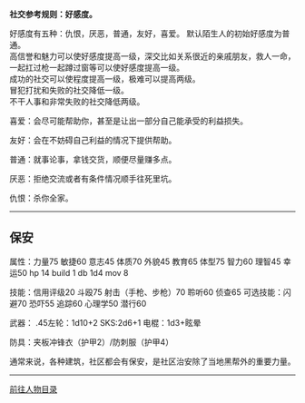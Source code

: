 
**社交参考规则：好感度。**

好感度有五种：仇恨，厌恶，普通，友好，喜爱。
默认陌生人的初始好感度为普通。  
高信誉和魅力可以使好感度提高一级，深交比如关系很近的亲戚朋友，救人一命，一起扛过枪一起蹲过窗等可以使好感度提高一级。  
成功的社交可以使程度提高一级，极难可以提高两级。  
冒犯打扰和失败的社交降低一级。  
不干人事和非常失败的社交降低两级。  

喜爱：会尽可能帮助你，甚至是让出一部分自己能承受的利益损失。

友好：会在不妨碍自己利益的情况下提供帮助。

普通：就事论事，拿钱交货，顺便尽量赚多点。

厌恶：拒绝交流或者有条件情况顺手往死里坑。

仇恨：杀你全家。

---
## 保安
属性：力量75 敏捷60 意志45 体质70 外貌45 教育65 体型75 智力60 理智45 幸运50 hp 14 build 1 db 1d4 mov 8

技能：信用评级20 斗殴75 射击（手枪、步枪）70 聆听60 侦查65
可选技能：闪避70 恐吓55 追踪60 心理学50 潜行60

武器：
.45左轮：1d10+2
SKS:2d6+1
电棍：1d3+眩晕

防具：夹板冲锋衣（护甲2）/防刺服（护甲4）

通常来说，各种建筑，社区都会有保安，是社区治安除了当地黑帮外的重要力量。


---

[前往人物目录](../人物目录.md)